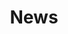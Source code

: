 ---
draft: true
title: News
description: 'News from Asheville Ecological Services Field Office.'
hero:
    name: bog-turtle-tiny.jpg
    alt: 'A tiny turtle in the palm of a hand.'
    caption: 'A tiny bog turtle. <a href="https://flic.kr/p/jeEh2h">Photo</a> by Rosie Walunas, USFWS.'
query: 'Asheville Ecological Services Field Office'
section: news
type: field-station
nav: News
tags:
    - 'Asheville Ecological Services Field Office'
updated: 'August 23rd, 2018'
---